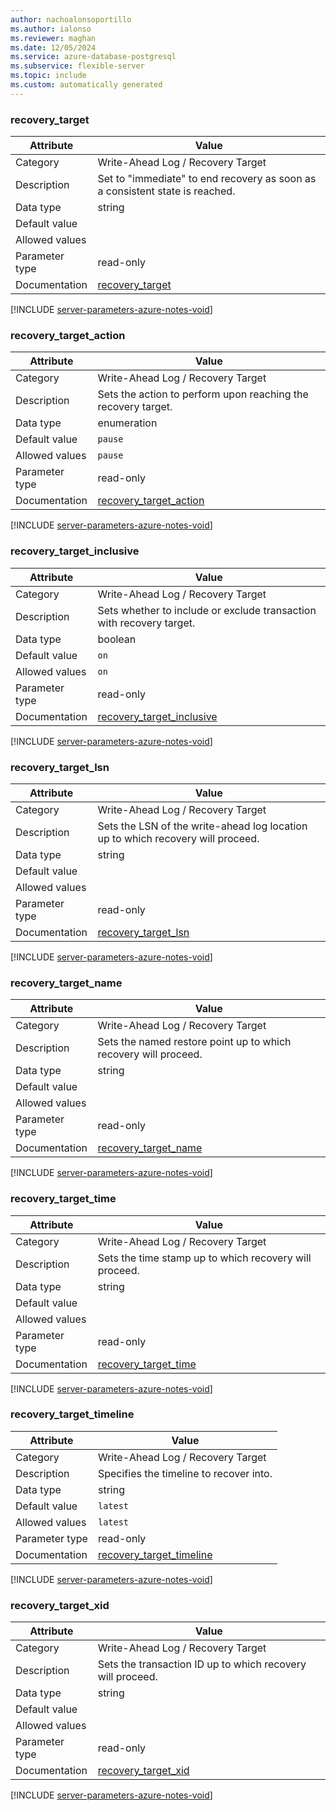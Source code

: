 ```yaml
---
author: nachoalonsoportillo
ms.author: ialonso
ms.reviewer: maghan
ms.date: 12/05/2024
ms.service: azure-database-postgresql
ms.subservice: flexible-server
ms.topic: include
ms.custom: automatically generated
---
```

### recovery_target

| Attribute      | Value                                                      |
|----------------|------------------------------------------------------------|
| Category       | Write-Ahead Log / Recovery Target |
| Description    | Set to \"immediate\" to end recovery as soon as a consistent state is reached.  |
| Data type      | string      |
| Default value  |               |
| Allowed values |                |
| Parameter type | read-only      |
| Documentation  | [recovery_target](https://www.postgresql.org/docs/15/runtime-config-wal.html#GUC-RECOVERY-TARGET)                     |


[!INCLUDE [server-parameters-azure-notes-void](./server-parameters-azure-notes-void.md)]



### recovery_target_action

| Attribute      | Value                                                      |
|----------------|------------------------------------------------------------|
| Category       | Write-Ahead Log / Recovery Target |
| Description    | Sets the action to perform upon reaching the recovery target.                   |
| Data type      | enumeration |
| Default value  | `pause`       |
| Allowed values | `pause`        |
| Parameter type | read-only      |
| Documentation  | [recovery_target_action](https://www.postgresql.org/docs/15/runtime-config-wal.html#GUC-RECOVERY-TARGET-ACTION)       |


[!INCLUDE [server-parameters-azure-notes-void](./server-parameters-azure-notes-void.md)]



### recovery_target_inclusive

| Attribute      | Value                                                      |
|----------------|------------------------------------------------------------|
| Category       | Write-Ahead Log / Recovery Target |
| Description    | Sets whether to include or exclude transaction with recovery target.            |
| Data type      | boolean     |
| Default value  | `on`          |
| Allowed values | `on`           |
| Parameter type | read-only      |
| Documentation  | [recovery_target_inclusive](https://www.postgresql.org/docs/15/runtime-config-wal.html#GUC-RECOVERY-TARGET-INCLUSIVE) |


[!INCLUDE [server-parameters-azure-notes-void](./server-parameters-azure-notes-void.md)]



### recovery_target_lsn

| Attribute      | Value                                                      |
|----------------|------------------------------------------------------------|
| Category       | Write-Ahead Log / Recovery Target |
| Description    | Sets the LSN of the write-ahead log location up to which recovery will proceed. |
| Data type      | string      |
| Default value  |               |
| Allowed values |                |
| Parameter type | read-only      |
| Documentation  | [recovery_target_lsn](https://www.postgresql.org/docs/15/runtime-config-wal.html#GUC-RECOVERY-TARGET-LSN)             |


[!INCLUDE [server-parameters-azure-notes-void](./server-parameters-azure-notes-void.md)]



### recovery_target_name

| Attribute      | Value                                                      |
|----------------|------------------------------------------------------------|
| Category       | Write-Ahead Log / Recovery Target |
| Description    | Sets the named restore point up to which recovery will proceed.                 |
| Data type      | string      |
| Default value  |               |
| Allowed values |                |
| Parameter type | read-only      |
| Documentation  | [recovery_target_name](https://www.postgresql.org/docs/15/runtime-config-wal.html#GUC-RECOVERY-TARGET-NAME)           |


[!INCLUDE [server-parameters-azure-notes-void](./server-parameters-azure-notes-void.md)]



### recovery_target_time

| Attribute      | Value                                                      |
|----------------|------------------------------------------------------------|
| Category       | Write-Ahead Log / Recovery Target |
| Description    | Sets the time stamp up to which recovery will proceed.                          |
| Data type      | string      |
| Default value  |               |
| Allowed values |                |
| Parameter type | read-only      |
| Documentation  | [recovery_target_time](https://www.postgresql.org/docs/15/runtime-config-wal.html#GUC-RECOVERY-TARGET-TIME)           |


[!INCLUDE [server-parameters-azure-notes-void](./server-parameters-azure-notes-void.md)]



### recovery_target_timeline

| Attribute      | Value                                                      |
|----------------|------------------------------------------------------------|
| Category       | Write-Ahead Log / Recovery Target |
| Description    | Specifies the timeline to recover into.                                         |
| Data type      | string      |
| Default value  | `latest`      |
| Allowed values | `latest`       |
| Parameter type | read-only      |
| Documentation  | [recovery_target_timeline](https://www.postgresql.org/docs/15/runtime-config-wal.html#GUC-RECOVERY-TARGET-TIMELINE)   |


[!INCLUDE [server-parameters-azure-notes-void](./server-parameters-azure-notes-void.md)]



### recovery_target_xid

| Attribute      | Value                                                      |
|----------------|------------------------------------------------------------|
| Category       | Write-Ahead Log / Recovery Target |
| Description    | Sets the transaction ID up to which recovery will proceed.                      |
| Data type      | string      |
| Default value  |               |
| Allowed values |                |
| Parameter type | read-only      |
| Documentation  | [recovery_target_xid](https://www.postgresql.org/docs/15/runtime-config-wal.html#GUC-RECOVERY-TARGET-XID)             |


[!INCLUDE [server-parameters-azure-notes-void](./server-parameters-azure-notes-void.md)]



